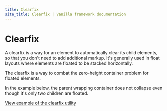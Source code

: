 ```yaml
---
title: Clearfix
site_title: Clearfix | Vanilla framework documentation
---
```


# Clearfix

A clearfix is a way for an element to automatically clear its child elements, so that you don't need to add additional markup. It's generally used in float layouts where elements are floated to be stacked horizontally.

The clearfix is a way to combat the zero-height container problem for floated elements.

In the example below, the parent wrapping container does not collapse even though it's only two children are floated.

<a href="https://vanilla-framework.github.io/vanilla-framework/examples/utilities/clearfix/"
    class="js-example">
    View example of the clearfix utility
</a>